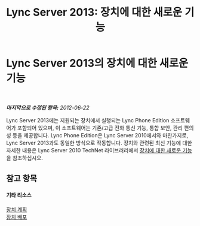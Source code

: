 ﻿---
title: 'Lync Server 2013: 장치에 대한 새로운 기능'
TOCTitle: 장치에 대한 새로운 기능
ms:assetid: d5481b83-99b7-46e3-9167-9811bded1f50
ms:mtpsurl: https://technet.microsoft.com/ko-kr/library/Gg398926(v=OCS.15)
ms:contentKeyID: 49305158
ms.date: 08/24/2015
mtps_version: v=OCS.15
ms.translationtype: HT
---

# Lync Server 2013의 장치에 대한 새로운 기능

 

_**마지막으로 수정된 항목:** 2012-06-22_

Lync Server 2013에는 지원되는 장치에서 실행되는 Lync Phone Edition 소프트웨어가 포함되어 있으며, 이 소프트웨어는 기존/고급 전화 통신 기능, 통합 보안, 관리 편의성 등을 제공합니다. Lync Phone Edition은 Lync Server 2010에서와 마찬가지로, Lync Server 2013과도 동일한 방식으로 작동합니다. 장치와 관련된 최신 기능에 대한 자세한 내용은 Lync Server 2010 TechNet 라이브러리에서 [장치에 대한 새로운 기능](http://go.microsoft.com/fwlink/?linkid=256490%26clcid=0x412)을 참조하십시오.

## 참고 항목

#### 기타 리소스

[장치 계획](http://go.microsoft.com/fwlink/?linkid=256483%26clcid=0x412)  
[장치 배포](http://go.microsoft.com/fwlink/?linkid=256484%26clcid=0x412)


